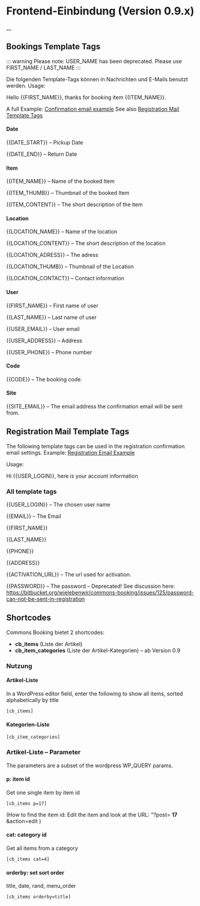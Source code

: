 #  Frontend-Einbindung (Version 0.9.x)

__

##  Bookings Template Tags

::: warning
Please note: USER_NAME has been deprecated. Please use FIRST_NAME / LAST_NAME
:::

Die folgenden Template-Tags können in Nachrichten und E-Mails benutzt werden.
Usage:

Hello <span v-pre>{{FIRST_NAME}}</span>, thanks for booking item <span v-pre>{{ITEM_NAME}}</span>.

A full Example: [Confirmation email example](https://dein-lastenrad.de/wiki/Confirmation_email_example) See also [ Registration Mail Template Tags ](https://dein-lastenrad.de/wiki/Registration_Mail_Template_Tags)

####  **Date**

<span v-pre>{{DATE_START}}</span> – Pickup Date

<span v-pre>{{DATE_END}}</span> – Return Date

####  **Item**

<span v-pre>{{ITEM_NAME}}</span> – Name of the booked Item

<span v-pre>{{ITEM_THUMB}}</span> – Thumbnail of the booked Item

<span v-pre>{{ITEM_CONTENT}}</span> – The short description of the item

####  **Location**

<span v-pre>{{LOCATION_NAME}}</span> – Name of the location

<span v-pre>{{LOCATION_CONTENT}}</span> – The short description of the location

<span v-pre>{{LOCATION_ADRESS}}</span> – The adress

<span v-pre>{{LOCATION_THUMB}}</span> – Thumbnail of the Location

<span v-pre>{{LOCATION_CONTACT}}</span> – Contact information

####  **User**

<span v-pre>{{FIRST_NAME}}</span> – First name of user

<span v-pre>{{LAST_NAME}}</span> – Last name of user

<span v-pre>{{USER_EMAIL}}</span> – User email

<span v-pre>{{USER_ADDRESS}}</span> – Address

<span v-pre>{{USER_PHONE}}</span> – Phone number

####  **Code**

<span v-pre>{{CODE}}</span> – The booking code.

####  **Site**

<span v-pre>{{SITE_EMAIL}}</span> – The email address the confirmation email will be sent from.

##  **Registration Mail Template Tags**

The following template tags can be used in the registration confirmation email
settings. Example: [ Registration Email Example ](https://dein-lastenrad.de/wiki/Registration_Email_Example)

Usage:

Hi <span v-pre>{{USER_LOGIN}}</span>, here is your account information

###  **All template tags**

<span v-pre>{{USER_LOGIN}}</span> – The chosen user name

<span v-pre>{{EMAIL}}</span> – The Email

<span v-pre>{{FIRST_NAME}}</span>

<span v-pre>{{LAST_NAME}}</span>

<span v-pre>{{PHONE}}</span>

<span v-pre>{{ADDRESS}}</span>

<span v-pre>{{ACTIVATION_URL}}</span> – The url used for activation.

<span v-pre>{{PASSWORD}}</span> – The password – Deprecated! See discussion here: [https://bitbucket.org/wielebenwir/commons-booking/issues/125/password-can-not-be-sent-in-registration ](https://bitbucket.org/wielebenwir/commons-booking/issues/125/password-can-not-be-sent-in-registration)

##  **Shortcodes**

Commons Booking bietet 2 shortcodes:

  * **cb_items** (Liste der Artikel)
  * **cb_item_categories** (Liste der Artikel-Kategorien) – ab Version 0.9

###  **Nutzung**

####  **Artikel-Liste**

In a WordPress editor field, enter the following to show all items, sorted
alphabetically by title

`[cb_items]`

####  **Kategorien-Liste**

`[cb_item_categories]`

###  **Artikel-Liste – Parameter**

The parameters are a subset of the wordpress WP_QUERY params.

####  **p: item id**

Get one single item by item id

`[cb_items p=17]`

(How to find the item id: Edit the item and look at the URL: "?post= **17**
&action=edit )

####  **cat: category id**

Get all items from a category

`[cb_items cat=4]`

####  **orderby: set sort order**

title, date, rand, menu_order

`[cb_items orderby=title]`

